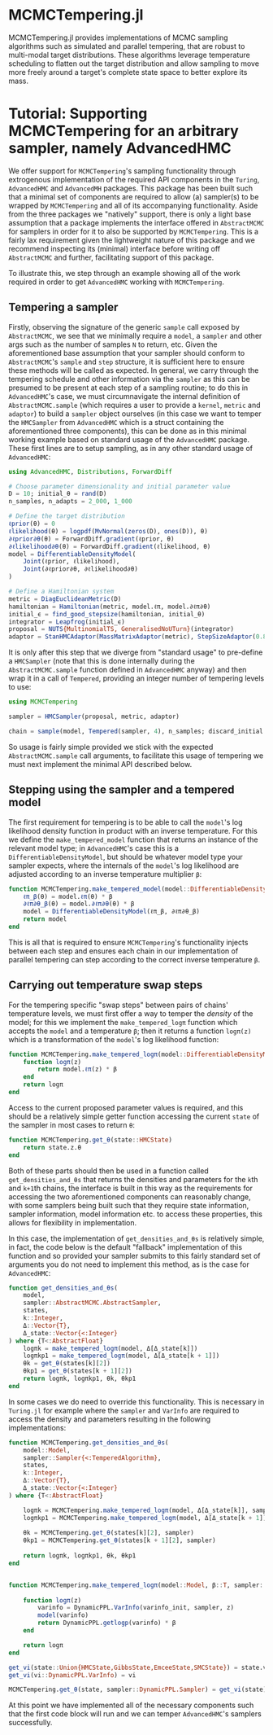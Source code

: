 # MCMCTempering.jl

MCMCTempering.jl provides implementations of MCMC sampling algorithms such as simulated and parallel tempering, that are robust to multi-modal target distributions. These algorithms leverage temperature scheduling to flatten out the target distribution and allow sampling to move more freely around a target's complete state space to better explore its mass.


# Tutorial: Supporting MCMCTempering for an arbitrary sampler, namely AdvancedHMC

We offer support for `MCMCTempering`'s sampling functionality through extrogenous implementation of the required API components in the `Turing`, `AdvancedHMC` and `AdvancedMH` packages. This package has been built such that a minimal set of components are required to allow (a) sampler(s) to be wrapped by `MCMCTempering` and all of its accompanying functionality. Aside from the three packages we "natively" support, there is only a light base assumption that a package implements the interface offered in `AbstractMCMC` for samplers in order for it to also be supported by `MCMCTempering`. This is a fairly lax requirement given the lightweight nature of this package and we recommend inspecting its (minimal) interface before writing off `AbstractMCMC` and further, facilitating support of this package.

To illustrate this, we step through an example showing all of the work required in order to get `AdvancedHMC` working with `MCMCTempering`.

## Tempering a sampler

Firstly, observing the signature of the generic `sample` call exposed by `AbstractMCMC`, we see that we minimally require a `model`, a `sampler` and other args such as the number of samples `N` to return, etc. Given the aforementioned base assumption that your sampler should conform to `AbstractMCMC`'s `sample` and `step` structure, it is sufficient here to ensure these methods will be called as expected. In general, we carry through the tempering schedule and other information via the `sampler` as this can be presumed to be present at each step of a sampling routine; to do this in `AdvancedHMC`'s case, we must circumnavigate the internal definition of `AbstractMCMC.sample` (which requires a user to provide a `kernel`, `metric` and `adaptor`) to build a `sampler` object ourselves (in this case we want to temper the `HMCSampler` from `AdvancedHMC` which is a struct containing the aforementioned three components), this can be done as in this minimal working example based on standard usage of the `AdvancedHMC` package. These first lines are to setup sampling, as in any other standard usage of `AdvancedHMC`:

```julia
using AdvancedHMC, Distributions, ForwardDiff

# Choose parameter dimensionality and initial parameter value
D = 10; initial_θ = rand(D)
n_samples, n_adapts = 2_000, 1_000

# Define the target distribution
ℓprior(θ) = 0
ℓlikelihood(θ) = logpdf(MvNormal(zeros(D), ones(D)), θ)
∂ℓprior∂θ(θ) = ForwardDiff.gradient(ℓprior, θ)
∂ℓlikelihood∂θ(θ) = ForwardDiff.gradient(ℓlikelihood, θ)
model = DifferentiableDensityModel(
    Joint(ℓprior, ℓlikelihood),
    Joint(∂ℓprior∂θ, ∂ℓlikelihood∂θ)
)

# Define a Hamiltonian system
metric = DiagEuclideanMetric(D)
hamiltonian = Hamiltonian(metric, model.ℓπ, model.∂ℓπ∂θ)
initial_ϵ = find_good_stepsize(hamiltonian, initial_θ)
integrator = Leapfrog(initial_ϵ)
proposal = NUTS{MultinomialTS, GeneralisedNoUTurn}(integrator)
adaptor = StanHMCAdaptor(MassMatrixAdaptor(metric), StepSizeAdaptor(0.8, integrator))
```

It is only after this step that we diverge from "standard usage" to pre-define a `HMCSampler` (note that this is done internally during the `AbstractMCMC.sample` function defined in `AdvancedHMC` anyway) and then wrap it in a call of `Tempered`, providing an integer number of tempering levels to use:

```julia
using MCMCTempering

sampler = HMCSampler(proposal, metric, adaptor)

chain = sample(model, Tempered(sampler, 4), n_samples; discard_initial = n_adapts)
```

So usage is fairly simple provided we stick with the expected `AbstractMCMC.sample` call arguments, to facilitate this usage of tempering we must next implement the minimal API described below.

## Stepping using the sampler and a tempered model

The first requirement for tempering is to be able to call the `model`'s log likelihood density function in product with an inverse temperature. For this we define the `make_tempered_model` function that returns an instance of the relevant model type; in `AdvancedHMC`'s case this is a `DifferentiableDensityModel`, but should be whatever model type your sampler expects, where the internals of the `model`'s log likelihood are adjusted according to an inverse temperature multiplier `β`:

```julia
function MCMCTempering.make_tempered_model(model::DifferentiableDensityModel, β::T) where {T<:AbstractFloat}
    ℓπ_β(θ) = model.ℓπ(θ) * β
    ∂ℓπ∂θ_β(θ) = model.∂ℓπ∂θ(θ) * β
    model = DifferentiableDensityModel(ℓπ_β, ∂ℓπ∂θ_β)
    return model
end
```

This is all that is required to ensure `MCMCTempering`'s functionality injects between each step and ensures each chain in our implementation of parallel tempering can step according to the correct inverse temperature `β`.

## Carrying out temperature swap steps

For the tempering specific "swap steps" between pairs of chains' temperature levels, we must first offer a way to temper the *density* of the model; for this we implement the `make_tempered_logπ` function which accepts the `model` and a temperature `β`; then it returns a function `logπ(z)` which is a transformation of the `model`'s log likelihood function:

```julia
function MCMCTempering.make_tempered_logπ(model::DifferentiableDensityModel, β::T) where {T<:AbstractFloat}
    function logπ(z)
        return model.ℓπ(z) * β
    end
    return logπ
end
```

Access to the current proposed parameter values is required, and this should be a relatively simple getter function accessing the current `state` of the sampler in most cases to return `θ`:

```julia
function MCMCTempering.get_θ(state::HMCState)
    return state.z.θ
end
```

Both of these parts should then be used in a function called `get_densities_and_θs` that returns the densities and parameters for the `k`th and `k+1`th chains, the interface is built in this way as the requirements for accessing the two aforementioned components can reasonably change, with some samplers being built such that they require state information, sampler information, model information etc. to access these properties, this allows for flexibility in implementation.

In this case, the implementation of `get_densities_and_θs` is relatively simple, in fact, the code below is the default "fallback" implementation of this function and so provided your sampler submits to this fairly standard set of arguments you do not need to implement this method, as is the case for `AdvancedHMC`:

```julia
function get_densities_and_θs(
    model,
    sampler::AbstractMCMC.AbstractSampler,
    states,
    k::Integer,
    Δ::Vector{T},
    Δ_state::Vector{<:Integer}
) where {T<:AbstractFloat}
    logπk = make_tempered_logπ(model, Δ[Δ_state[k]])
    logπkp1 = make_tempered_logπ(model, Δ[Δ_state[k + 1]])
    θk = get_θ(states[k][2])
    θkp1 = get_θ(states[k + 1][2])
    return logπk, logπkp1, θk, θkp1
end
```

In some cases we do need to override this functionality. This is necessary in `Turing.jl` for example where the `sampler` and `VarInfo` are required to access the density and parameters resulting in the following implementations:

```julia
function MCMCTempering.get_densities_and_θs(
    model::Model,
    sampler::Sampler{<:TemperedAlgorithm},
    states,
    k::Integer,
    Δ::Vector{T},
    Δ_state::Vector{<:Integer}
) where {T<:AbstractFloat}

    logπk = MCMCTempering.make_tempered_logπ(model, Δ[Δ_state[k]], sampler, get_vi(states[k][2]))
    logπkp1 = MCMCTempering.make_tempered_logπ(model, Δ[Δ_state[k + 1]], sampler, get_vi(states[k + 1][2]))
    
    θk = MCMCTempering.get_θ(states[k][2], sampler)
    θkp1 = MCMCTempering.get_θ(states[k + 1][2], sampler)
    
    return logπk, logπkp1, θk, θkp1
end


function MCMCTempering.make_tempered_logπ(model::Model, β::T, sampler::DynamicPPL.Sampler, varinfo_init::DynamicPPL.VarInfo) where {T<:AbstractFloat}
    
    function logπ(z)
        varinfo = DynamicPPL.VarInfo(varinfo_init, sampler, z)
        model(varinfo)
        return DynamicPPL.getlogp(varinfo) * β
    end

    return logπ
end

get_vi(state::Union{HMCState,GibbsState,EmceeState,SMCState}) = state.vi
get_vi(vi::DynamicPPL.VarInfo) = vi

MCMCTempering.get_θ(state, sampler::DynamicPPL.Sampler) = get_vi(state)[sampler]
```

At this point we have implemented all of the necessary components such that the first code block will run and we can temper `AdvancedHMC`'s samplers successfully.